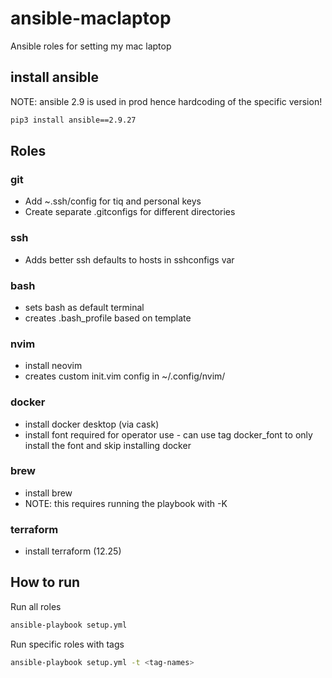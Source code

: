 # ansible-maclaptop

Ansible roles for setting my mac laptop

## install ansible

NOTE: ansible 2.9 is used in prod hence hardcoding of the specific version!

```bash
pip3 install ansible==2.9.27
```

## Roles

### git

 * Add ~.ssh/config for tiq and personal keys
 * Create separate .gitconfigs for different directories

### ssh

 * Adds better ssh defaults to hosts in sshconfigs var 

### bash

 * sets bash as default terminal
 * creates .bash_profile based on template

### nvim

 * install neovim
 * creates custom init.vim config in ~/.config/nvim/

### docker
 * install docker desktop (via cask)
 * install font required for operator use - can use tag docker_font to only install the font and skip installing docker

### brew
 * install brew
 * NOTE: this requires running the playbook with -K

### terraform
 * install terraform (12.25)

## How to run

Run all roles
```bash
ansible-playbook setup.yml
```

Run specific roles with tags
```bash
ansible-playbook setup.yml -t <tag-names>
```
